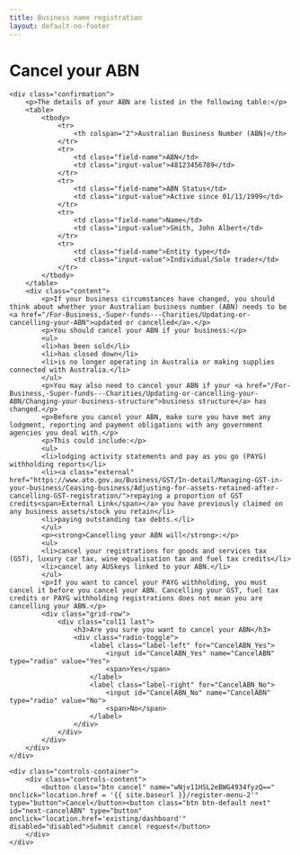 ```yaml
---
title: Business name registration
layout: default-no-footer
---
```

<!-- <div class="wrapper">
    <div class="progress-container">
        <div class="progress-bar">
            <span id="progress-percent" role="progressbar" aria-valuetext="step 1 of 5 steps" style="width:17.65%"></span>
        </div>

        <ul class="section-nav">
            <li class="bookend" style="background-position-y: -996px;"><a href="register-menu-2"><span>‹</span><br>Back</a></li>
                <li class="active" style="width: 15.3%">
                        <span class="visually-hidden">Step </span><span>1</span><br>Getting<br> started                        <span class="visually-hidden"> (current step)</span>
                </li>
                <li class="" style="width: 15.3%">
                        <span class="visually-hidden">Step </span><span>2</span><br>Business<br> name                        <span class="visually-hidden"> (not completed)</span>
                </li>
                <li class="" style="width: 15.3%">
                        <span class="visually-hidden">Step </span><span>3</span><br>Business<br> details                        <span class="visually-hidden"> (not completed)</span>
                </li>
                <li class="" style="width: 15.3%">
                        <span class="visually-hidden">Step </span><span>4</span><br>Confirm<br> application                        <span class="visually-hidden"> (not completed)</span>
                </li>
                <li class="" style="width: 15.3%">
                        <span class="visually-hidden">Step </span><span>5</span><br>Pay<br> &amp; submit                        <span class="visually-hidden"> (not completed)</span>
                </li>
            <li class="bookend right"><a href="/registration/dashboard"><span>›</span><br>Application<br> summary</a></li>
        </ul>
    </div>

</div> -->
<style>
	.sub-section-container .sub-section-content {
		display: none;
	}
	.sub-section-open .sub-section-content {
		display: block;
	}
	.btn-list tr td {
		vertical-align: middle;
	}
</style>
<main class="wrapper">
    


<h1 id="heading" tabindex="-1">Cancel your ABN</h1>


<form action="/" id="sobrsform" method="post"><input id="__c__isDisplayContentKey" name="__c__isDisplayContentKey" type="hidden" value="YRBk3UFuGeCu5zo+Lao/Qw==">



<div id="BusinessNameDetails_BusinessNameEntitlement">

    <div class="confirmation">
		<p>The details of your ABN are listed in the following table:</p>
		<table>
			<tbody>
				<tr>
					<th colspan="2">Australian Business Number (ABN)</th>
				</tr>
				<tr>
					<td class="field-name">ABN</td>
					<td class="input-value">48123456789</td>
				</tr>
				<tr>
					<td class="field-name">ABN Status</td>
					<td class="input-value">Active since 01/11/1999</td>
				</tr>
				<tr>
					<td class="field-name">Name</td>
					<td class="input-value">Smith, John Albert</td>
				</tr>
				<tr>
					<td class="field-name">Entity type</td>
					<td class="input-value">Individual/Sole trader</td>
				</tr>
			</tbody>
		</table>
		<div class="content">
			<p>If your business circumstances have changed, you should think about whether your Australian business number (ABN) needs to be <a href="/For-Business,-Super-funds---Charities/Updating-or-cancelling-your-ABN">updated or cancelled</a>.</p>
			<p>You should cancel your ABN if your business:</p>
			<ul>
			<li>has been sold</li>
			<li>has closed down</li>
			<li>is no longer operating in Australia or making supplies connected with Australia.</li>
			</ul>
			<p>You may also need to cancel your ABN if your <a href="/For-Business,-Super-funds---Charities/Updating-or-cancelling-your-ABN/Changing-your-business-structure">business structure</a> has changed.</p>
			<p>Before you cancel your ABN, make sure you have met any lodgment, reporting and payment obligations with any government agencies you deal with.</p>
			<p>This could include:</p>
			<ul>
			<li>lodging activity statements and pay as you go (PAYG) withholding reports</li>
			<li><a class="external" href="https://www.ato.gov.au/Business/GST/In-detail/Managing-GST-in-your-business/Ceasing-business/Adjusting-for-assets-retained-after-cancelling-GST-registration/">repaying a proportion of GST credits<span>External Link</span></a> you have previously claimed on any business assets/stock you retain</li>
			<li>paying outstanding tax debts.</li>
			</ul>
			<p><strong>Cancelling your ABN will</strong>:</p>
			<ul>
			<li>cancel your registrations for goods and services tax (GST), luxury car tax, wine equalisation tax and fuel tax credits</li>
			<li>cancel any AUSkeys linked to your ABN.</li>
			</ul>
			<p>If you want to cancel your PAYG withholding, you must cancel it before you cancel your ABN. Cancelling your GST, fuel tax credits or PAYG withholding registrations does not mean you are cancelling your ABN.</p>
			<div class="grid-row">
				<div class="col11 last">
					<h3>Are you sure you want to cancel your ABN</h3>
					<div class="radio-toggle">
						<label class="label-left" for="CancelABN_Yes">
							<input id="CancelABN_Yes" name="CancelABN" type="radio" value="Yes">
							<span>Yes</span>
						</label>
						<label class="label-right" for="CancelABN_No">
							<input id="CancelABN_No" name="CancelABN" type="radio" value="No">
							<span>No</span>
						</label>
					</div>
				</div>
			</div>
		</div>
	</div>

	<div class="controls-container">
		<div class="controls-content">
			<button class="btn cancel" name="wNjv11HSL2eBWG4934fyzQ==" onclick="location.href = '{{ site.baseurl }}/register-menu-2'" type="button">Cancel</button><button class="btn btn-default next" id="next-cancelABN" type="button" onclick="location.href='existing/dashboard'" disabled="disabled">Submit cancel request</button>
		</div>
	</div>
</div>

</form>
 
</main>
<script type="text/javascript" src="{{ site.baseurl }}/scripts/functions.js"></script>
<script type="text/javascript">
	$(document).ready(function() {
		$("#CancelABN_Yes").click(function() {
			$("#next-cancelABN").removeAttr("disabled");
		});
		$("#CancelABN_No").click(function() { $("#next-cancelABN").attr("disabled", true); });
	});
</script>